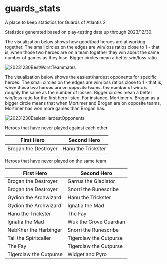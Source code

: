 # guards_stats
A place to keep statistics for Guards of Atlantis 2

Statistics generated based on play-testing data up through 2023/12/30.

The visualization below shows how good/bad heroes are at working together. The small circles on the edges are win/loss ratios close to 1 - that is, when those two heroes are on a team together they win about the same number of games as they lose. Bigger circles mean a better win/loss ratio.

![20231230BestWorstTeammates](https://github.com/megancarney/guards_stats/assets/10427988/f5a773ec-59df-4040-aa2d-37b17daacf2a)

The visualization below shows the easiest/hardest opponents for specific heroes. The small circles on the edges are win/loss ratios close to 1 - that is, when those two heroes are on opposite teams, the number of wins is roughly the same as the number of losses. Bigger circles mean a better win/loss ratio for the first hero listed. For instance, Mortimer v. Brogan as a bigger circle means that when Mortimer and Brogan are on opposite teams, Mortimer has won more games than Brogan has.

![20231230EasiestHardestOpponents](https://github.com/megancarney/guards_stats/assets/10427988/d251f940-d837-402b-8200-c9841b1d0c4c)

Heroes that have never played against each other

| First Hero | Second Hero |
| --- | --- |
|Brogan the Destroyer|Hanu the Trickster|

Heroes that have never played on the same team

| First Hero | Second Hero |
| --- | --- |
|Brogan the Destroyer|Garrus the Gladiator|
|Brogan the Destroyer|Snorri the Runescribe|
|Gydion the Archwizard|Hanu the Trickster|
|Gydion the Archwizard|Ignatia the Mad|
|Hanu the Trickster|The Fay|
|Ignatia the Mad|Wuk the Grove Guardian|
|NebKher the Harbinger|Snorri the Runescribe|
|Tali the Spiritcaller|Tigerclaw the Cutpurse|
|The Fay|Tigerclaw the Cutpurse|
|Tigerclaw the Cutpurse|Widget and Pyro|
